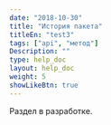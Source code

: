 ```yaml
---
date: "2018-10-30"
title: "История пакета"
titleEn: "test3"
tags: ["api", "метод"]
Description: ""
type: help_doc
layout: help_doc
weight: 5
showLikeBtn: true
---
```


Раздел в разработке.